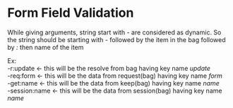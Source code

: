 # Form Field Validation
While giving arguments, string start with *-* are considered as dynamic.
So the string should be starting with *-* followed by the item in the bag followed by *:* then name of the item

Ex: <br>
-r:update <- this will be the resolve from bag having key name *update*<br>
-req:form  <- this will be the data from request(bag) having key name *form*<br>
-get:name  <- this will be the data from keep(bag) having key name *name*<br>
-session:name  <- this will be the data from session(bag) having key name *name*<br>
